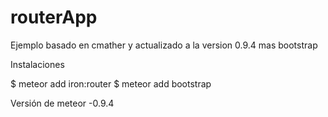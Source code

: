 routerApp
=========

Ejemplo basado en cmather y actualizado a la version 0.9.4 mas bootstrap

Instalaciones

$ meteor add iron:router
$ meteor add bootstrap

Versión de meteor -0.9.4


